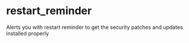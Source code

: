 restart_reminder
================

Alerts you with restart reminder to get the security patches and updates installed properly 
